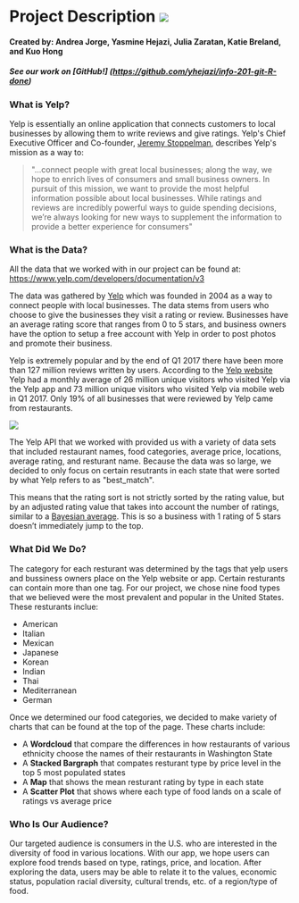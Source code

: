 # Project Description ![](http://screenwerk.com/wpn/media/Screen-Shot-2013-02-19-at-7.06.02-AM.png)

#### **Created by:** Andrea Jorge, Yasmine Hejazi, Julia Zaratan, Katie Breland, and Kuo Hong  

##### See our work on [GitHub!] (https://github.com/yhejazi/info-201-git-R-done)   

### What is Yelp?
Yelp is essentially an online application that connects customers to local businesses by allowing them to write reviews and give ratings. Yelp's Chief Executive Officer and Co-founder, [Jeremy Stoppelman](https://www.yelpblog.com/2013/01/introducing-lives), describes Yelp's mission as a way to:

> "...connect people with great local businesses; along the way, we hope to enrich lives of consumers and small business owners. In pursuit of this mission, we want to provide the most helpful information possible about local businesses. While ratings and reviews are incredibly powerful ways to guide spending decisions, we’re always looking for new ways to supplement the information to provide a better experience for consumers"

### What is the Data?
All the data that we worked with in our project can be found at:
https://www.yelp.com/developers/documentation/v3

The data was gathered by [Yelp](https://www.yelp.com/sf) which was founded in 2004 as a way to connect people with local businesses.
The data stems from users who choose to give the businesses they visit a rating or review. Businesses have an average rating score that ranges from 0 to 5 stars, and business owners have the option to setup a free account with Yelp in order to post photos and promote their business.

Yelp is extremely popular and by the end of Q1 2017 there have been more than 127 million reviews written by users. According to the [Yelp website](https://www.yelp.com/about) Yelp had a monthly average of 26 million unique visitors who visited Yelp via the Yelp app and 73 million unique visitors who visited Yelp via mobile web in Q1 2017. Only 19% of all businesses that were reviewed by Yelp came from restaurants.  

![](https://media.npr.org/assets/img/2014/05/22/yelp-1_wide-c07e41ca11053d2d7c30aafa94556b2ea5e53f5f.jpg?s=800)  


The Yelp API that we worked with provided us with a variety of data sets that included restaurant names, food categories, average price, locations, average rating, and resturant name. Because the data was so large, we decided to only focus on certain resutrants in each state that were sorted by what Yelp refers to as "best_match".

This means that the rating sort is not strictly sorted by the rating value, but by an adjusted rating value that takes into account the number of ratings, similar to a [Bayesian average](https://en.wikipedia.org/wiki/Bayesian_average). This is so a business with 1 rating of 5 stars doesn’t immediately jump to the top.

### What Did We Do?
The category for each resturant was determined by the tags that yelp users and bussiness owners place on the Yelp website or app. Certain resturants can contain more than one tag. For our project, we chose nine food types that we believed were the most prevalent and popular in the United States. These resturants inclue:
* American   
* Italian   
* Mexican  
* Japanese  
* Korean  
* Indian  
* Thai  
* Mediterranean  
* German  

Once we determined our food categories, we decided to make variety of charts that can be found at the top of the page. These charts include:
* A **Wordcloud** that compare the differences in how restaurants of various ethnicity choose the names of their restaurants in Washington State
* A **Stacked Bargraph** that compates resturant type by price level in the top 5 most populated states
* A **Map** that shows the mean resturant rating by type in each state
* A **Scatter Plot** that shows where each type of food lands on a scale of ratings vs average price

### Who Is Our Audience?
Our targeted audience is consumers in the U.S. who are interested in the diversity of food in various locations. With our app, we hope users can explore food trends based on type, ratings, price, and location. After exploring the data, users may be able to relate it to the values, economic status, population racial diversity, cultural trends, etc. of a region/type of food.

<!-- The first chart is a wordcloud that shows the most popular words in each resturant name seperated by category.  
The second chart is a stacked bar chart that shows the   
The third chart is a scatterplot that shows   

### What did we find?
We found that .


### Why does it matter? -->
